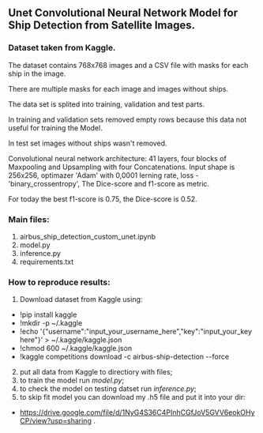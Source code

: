 ## Unet Convolutional Neural Network Model for Ship Detection from Satellite Images.
### Dataset taken from Kaggle.

The dataset contains 768x768 images and a CSV file with masks for each ship in the image.

There are multiple masks for each image and images without ships.

The data set is splited into training, validation and test parts.

In training and validation sets removed empty rows because this data not useful for training the Model.

In test set images without ships wasn't removed.

Convolutional neural network architecture: 41 layers, four blocks of Maxpooling and Upsampling with four Concatenations. Input shape is 256x256, optimazer 'Adam' with 0,0001 lerning rate, loss - 'binary_crossentropy', The Dice-score and f1-score as metric.

For today the best f1-score is 0.75, the Dice-score is 0.52.

### Main files:
1. airbus_ship_detection_custom_unet.ipynb 
2. model.py
3. inference.py
4. requirements.txt

### How to reproduce results:
1. Download dataset from Kaggle using:
  * !pip install kaggle
  * !mkdir -p ~/.kaggle
  * !echo '{"username":"input_your_username_here","key":"input_your_key here"}' > ~/.kaggle/kaggle.json
  * !chmod 600 ~/.kaggle/kaggle.json
  * !kaggle competitions download -c airbus-ship-detection --force
2. put all data from Kaggle to directiory with files;
3. to train the model run _model.py_;
4. to check the model on testing datset run _inference.py_;
5. to skip fit model you can download my .h5 file and put it into your dir:
  * https://drive.google.com/file/d/1NyG4S36C4PInhCGfJoV5GVV6eokOHyCP/view?usp=sharing .
